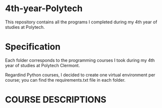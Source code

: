 # 4th-year-Polytech
 This repository contains all the programs I completed during my 4th year of studies at Polytech.

# Specification

Each folder corresponds to the programming courses I took during my 4th year of studies at Polytech Clermont.

Regardind Python courses, I decided to create one virtual environment per course; you can find the requirements.txt file in each folder.

# COURSE DESCRIPTIONS

